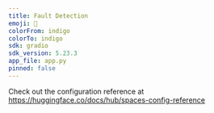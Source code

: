 ```yaml
---
title: Fault Detection
emoji: 🐠
colorFrom: indigo
colorTo: indigo
sdk: gradio
sdk_version: 5.23.3
app_file: app.py
pinned: false
---
```


Check out the configuration reference at https://huggingface.co/docs/hub/spaces-config-reference
